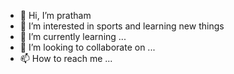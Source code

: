 - 👋 Hi, I’m pratham
- 👀 I’m interested in sports and learning new things
- 🌱 I’m currently learning ...
- 💞️ I’m looking to collaborate on ...
- 📫 How to reach me ...

<!---
praths0909/praths0909 is a ✨ special ✨ repository because its `README.md` (this file) appears on your GitHub profile.
You can click the Preview link to take a look at your changes.
--->
